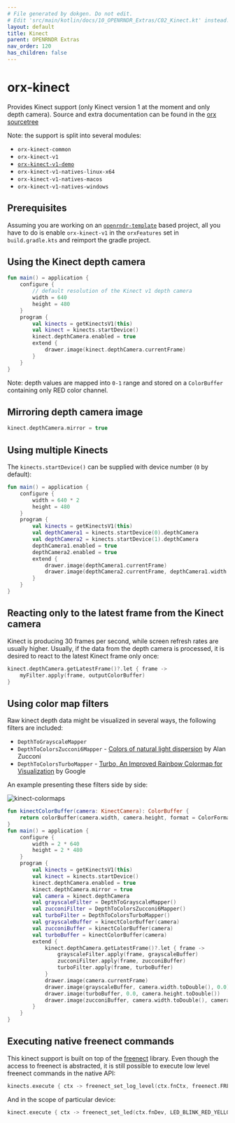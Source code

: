 ```yaml
---
# File generated by dokgen. Do not edit. 
# Edit 'src/main/kotlin/docs/10_OPENRNDR_Extras/C02_Kinect.kt' instead.
layout: default
title: Kinect
parent: OPENRNDR Extras
nav_order: 120
has_children: false
---
```

 
# orx-kinect

Provides Kinect support (only Kinect version 1 at the moment and 
only depth camera).
Source and extra documentation can be found in the 
[orx sourcetree](https://github.com/openrndr/orx/tree/master)

Note: the support is split into several modules:

* `orx-kinect-common`
* `orx-kinect-v1`
* [`orx-kinect-v1-demo`](https://github.com/openrndr/orx/tree/master/orx-kinect-v1-demo/src/main/kotlin)
* `orx-kinect-v1-natives-linux-x64`
* `orx-kinect-v1-natives-macos`
* `orx-kinect-v1-natives-windows`

## Prerequisites

Assuming you are working on an 
[`openrndr-template`](https://github.com/openrndr/openrndr-template) based
project, all you have to do is enable `orx-kinect-v1` in the `orxFeatures`
set in `build.gradle.kts` and reimport the gradle project.

## Using the Kinect depth camera 
 
```kotlin
fun main() = application {
    configure {
        // default resolution of the Kinect v1 depth camera
        width = 640
        height = 480
    }
    program {
        val kinects = getKinectsV1(this)
        val kinect = kinects.startDevice()
        kinect.depthCamera.enabled = true
        extend {
            drawer.image(kinect.depthCamera.currentFrame)
        }
    }
}
``` 
 
Note: depth values are mapped into `0-1` range and stored on a 
`ColorBuffer` containing only RED color channel.

## Mirroring depth camera image

```kotlin 
kinect.depthCamera.mirror = true 
```

## Using multiple Kinects

The `kinects.startDevice()` can be supplied with device number 
(`0` by default): 
 
```kotlin
fun main() = application {
    configure {
        width = 640 * 2
        height = 480
    }
    program {
        val kinects = getKinectsV1(this)
        val depthCamera1 = kinects.startDevice(0).depthCamera
        val depthCamera2 = kinects.startDevice(1).depthCamera
        depthCamera1.enabled = true
        depthCamera2.enabled = true
        extend {
            drawer.image(depthCamera1.currentFrame)
            drawer.image(depthCamera2.currentFrame, depthCamera1.width.toDouble(), 0.0)
        }
    }
}
``` 
 
## Reacting only to the latest frame from the Kinect camera

Kinect is producing 30 frames per second, while screen refresh rates 
are usually higher.
Usually, if the data from the depth camera is processed, it is desired 
to react to the latest Kinect frame only once:

```kotlin
kinect.depthCamera.getLatestFrame()?.let { frame ->
    myFilter.apply(frame, outputColorBuffer)
}
```

## Using color map filters

Raw kinect depth data might be visualized in several ways, the following 
filters are included:

* `DepthToGrayscaleMapper`
* `DepthToColorsZucconi6Mapper` - [Colors of natural light dispersion](https://www.alanzucconi.com/2017/07/15/improving-the-rainbow/) by Alan Zucconi
* `DepthToColorsTurboMapper` - [Turbo, An Improved Rainbow Colormap for Visualization](https://ai.googleblog.com/2019/08/turbo-improved-rainbow-colormap-for.html) by Google

An example presenting these filters side by side:

![kinect-colormaps](media/kinect-colormaps.png) 
 
```kotlin
fun kinectColorBuffer(camera: KinectCamera): ColorBuffer {
    return colorBuffer(camera.width, camera.height, format = ColorFormat.RGB)
}
fun main() = application {
    configure {
        width = 2 * 640
        height = 2 * 480
    }
    program {
        val kinects = getKinectsV1(this)
        val kinect = kinects.startDevice()
        kinect.depthCamera.enabled = true
        kinect.depthCamera.mirror = true
        val camera = kinect.depthCamera
        val grayscaleFilter = DepthToGrayscaleMapper()
        val zucconiFilter = DepthToColorsZucconi6Mapper()
        val turboFilter = DepthToColorsTurboMapper()
        val grayscaleBuffer = kinectColorBuffer(camera)
        val zucconiBuffer = kinectColorBuffer(camera)
        val turboBuffer = kinectColorBuffer(camera)
        extend {
            kinect.depthCamera.getLatestFrame()?.let { frame ->
                grayscaleFilter.apply(frame, grayscaleBuffer)
                zucconiFilter.apply(frame, zucconiBuffer)
                turboFilter.apply(frame, turboBuffer)
            }
            drawer.image(camera.currentFrame)
            drawer.image(grayscaleBuffer, camera.width.toDouble(), 0.0)
            drawer.image(turboBuffer, 0.0, camera.height.toDouble())
            drawer.image(zucconiBuffer, camera.width.toDouble(), camera.height.toDouble())
        }
    }
}
``` 
 
## Executing native freenect commands

This kinect support is built on top of the [freenect](https://github.com/OpenKinect/libfreenect)
library. Even though the access to freenect is abstracted, it is still possible to execute
low level freenect commands in the native API:

```kotlin
kinects.execute { ctx -> freenect_set_log_level(ctx.fnCtx, freenect.FREENECT_LOG_FLOOD) }
```

And in the scope of particular device:

```kotlin
kinect.execute { ctx -> freenect_set_led(ctx.fnDev, LED_BLINK_RED_YELLOW) }
``` 
